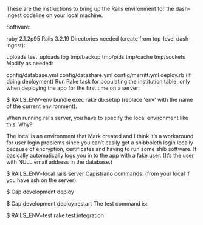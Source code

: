 These are the instructions to bring up the Rails environment for the dash-ingest codeline on your local machine.

Software:

ruby 2.1.2p95
Rails 3.2.19
Directories needed (create from top-level dash-ingest):

uploads
test_uploads
log
tmp/backup
tmp/pids
tmp/cache
tmp/sockets
Modify as needed:

config/database.yml
config/datashare.yml
config/merritt.yml
deploy.rb (if doing deployment)
Run Rake task for populating the institution table, only when deploying the app for the first time on a server:

$ RAILS_ENV=env bundle exec rake db:setup
(replace 'env' with the name of the current environment).

When running rails server, you have to specify the local environment like this: Why?

The local is an environment that Mark created and I think it’s a workaround for user login problems since you can’t easily get a shibboleth login locally because of encryption, certificates and having to run some shib software. It basically automatically logs you in to the app with a fake user. (It’s the user with NULL email address in the database.)

$ RAILS_ENV=local rails server
Capistrano commands: (from your local if you have ssh on the server)

$ Cap development deploy

$ Cap development deploy:restart
The test command is:

$ RAILS_ENV=test rake test:integration